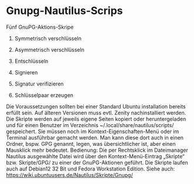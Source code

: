 # Gnupg-Nautilus-Scrips
Fünf GnuPG-Aktions-Skripe 

1. Symmetrisch verschlüsseln

2. Asymmetrisch verschlüsseln

3. Entschlüsseln

4. Signieren

5. Signatur verifizieren

6. Schlüsselpaar erzeugen

Die Voraussetzungen sollten bei einer Standard Ubuntu installation bereits erfüllt sein. Auf älteren Versionen muss evtl. Zenity nachinstalliert werden. Die Skripte werden auf jeweils eigene Seiten kopiert oder heruntergeladen und für einen Benutzer im Verzeichnis ~/.local/share/nautilus/scripts/ gespeichert. Sie müssen noch im Kontext-Eigenschaften-Menü oder im Terminal ausführbar gemacht werden. Man kann diese dort auch in einen Ordner, bspw. GPG genannt, legen, was übersichtlicher ist, aber einen Mausklick mehr bedeutet.
Bedienung: Die per Rechtsklick im Dateimanager Nautilus ausgewählte Datei wird über den Kontext-Menü-Eintrag „Skripte“ bzw. Skripte/GPG/ zu einer der GnuPG-Aktionen geführt.
Die Skripte laufen auch auf Debian12 32 Bit und Fedora Workstation Edition.
Siehe auch: https://wiki.ubuntuusers.de/Nautilus/Skripte/Gnupg/ 
 
